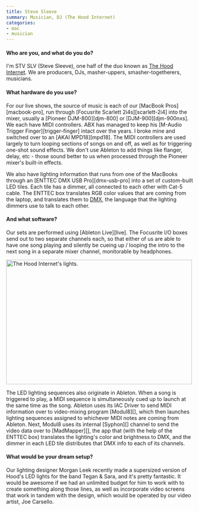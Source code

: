 ```yaml
---
title: Steve Sleeve
summary: Musician, DJ (The Hood Internet)
categories:
- mac
- musician
---
```


#### Who are you, and what do you do?

I'm STV SLV (Steve Sleeve), one half of the duo known as [The Hood Internet](http://www.thehoodinternet.com/ "The Hood's website."). We are producers, DJs, masher-uppers, smasher-togetherers, musicians.

#### What hardware do you use?

For our live shows, the source of music is each of our [MacBook Pros][macbook-pro], run through [Focusrite Scarlett 2i4s][scarlett-2i4] into the mixer, usually a [Pioneer DJM-800][djm-800] or [DJM-900][djm-900nxs]. We each have MIDI controllers. ABX has managed to keep his [M-Audio Trigger Finger][trigger-finger] intact over the years. I broke mine and switched over to an [AKAI MPD18][mpd18]. The MIDI controllers are used largely to turn looping sections of songs on and off, as well as for triggering one-shot sound effects. We don't use Ableton to add things like flanger, delay, etc - those sound better to us when processed through the Pioneer mixer's built-in effects.

We also have lighting information that runs from one of the MacBooks through an [ENTTEC DMX USB Pro][dmx-usb-pro] into a set of custom-built LED tiles. Each tile has a dimmer, all connected to each other with Cat-5 cable. The ENTTEC box translates RGB color values that are coming from the laptop, and translates them to [DMX](https://en.wikipedia.org/wiki/DMX512 "The Wikipedia entry for DMX512."), the language that the lighting dimmers use to talk to each other.

#### And what software?

Our sets are performed using [Ableton Live][live]. The Focusrite I/O boxes send out to two separate channels each, so that either of us are able to have one song playing and silently be cueing up / looping the intro to the next song in a separate mixer channel, monitorable by headphones.

<img src="/images/interviews/hood.internet.lights.gif" width="500" height="335" alt="The Hood Internet's lights." class="detail">

The LED lighting sequences also originate in Ableton. When a song is triggered to play, a MIDI sequence is simultaneously cued up to launch at the same time as the song. Ableton uses its IAC Driver to send MIDI information over to video-mixing program [Modul8][], which then launches lighting sequences assigned to whichever MIDI notes are coming from Ableton. Next, Modul8 uses its internal [Syphon][] channel to send the video data over to [MadMapper][], the app that (with the help of the ENTTEC box) translates the lighting's color and brightness to DMX, and the dimmer in each LED tile distributes that DMX info to each of its channels.

#### What would be your dream setup?

Our lighting designer Morgan Leek recently made a supersized version of Hood's LED lights for the band Tegan & Sara, and it's pretty fantastic. It would be awesome if we had an unlimited budget for him to work with to create something along those lines, as well as incorporate video screens that work in tandem with the design, which would be operated by our video artist, Joe Carsello.